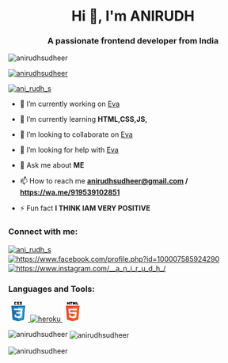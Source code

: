 <h1 align="center">Hi 👋, I'm ANIRUDH</h1>
<h3 align="center">A passionate frontend developer from India</h3>

<p align="left"> <img src="https://komarev.com/ghpvc/?username=anirudhsudheer&label=Profile%20views&color=0e75b6&style=flat" alt="anirudhsudheer" /> </p>

<p align="left"> <a href="https://github.com/ryo-ma/github-profile-trophy"><img src="https://github-profile-trophy.vercel.app/?username=anirudhsudheer" alt="anirudhsudheer" /></a> </p>

<p align="left"> <a href="https://twitter.com/ani_rudh_s" target="blank"><img src="https://img.shields.io/twitter/follow/ani_rudh_s?logo=twitter&style=for-the-badge" alt="ani_rudh_s" /></a> </p>

- 🔭 I’m currently working on [Eva](https://github.com/anirudhsudheer/SOPHIE-2.0)

- 🌱 I’m currently learning **HTML,CSS,JS,**

- 👯 I’m looking to collaborate on [Eva](https://github.com/anirudhsudheer/Eva)

- 🤝 I’m looking for help with [Eva](https://github.com/anirudhsudheer/Eva)

- 💬 Ask me about **ME**

- 📫 How to reach me **anirudhsudheer@gmail.com / https://wa.me/919539102851**

- ⚡ Fun fact **I THINK IAM VERY POSITIVE**

<h3 align="left">Connect with me:</h3>
<p align="left">
<a href="https://twitter.com/ani_rudh_s" target="blank"><img align="center" src="https://raw.githubusercontent.com/rahuldkjain/github-profile-readme-generator/master/src/images/icons/Social/twitter.svg" alt="ani_rudh_s" height="30" width="40" /></a>
<a href="https://fb.com/https://www.facebook.com/profile.php?id=100007585924290" target="blank"><img align="center" src="https://raw.githubusercontent.com/rahuldkjain/github-profile-readme-generator/master/src/images/icons/Social/facebook.svg" alt="https://www.facebook.com/profile.php?id=100007585924290" height="30" width="40" /></a>
<a href="https://instagram.com/https://www.instagram.com/__a_n_i_r_u_d_h_/" target="blank"><img align="center" src="https://raw.githubusercontent.com/rahuldkjain/github-profile-readme-generator/master/src/images/icons/Social/instagram.svg" alt="https://www.instagram.com/__a_n_i_r_u_d_h_/" height="30" width="40" /></a>
</p>

<h3 align="left">Languages and Tools:</h3>
<p align="left"> <a href="https://www.w3schools.com/css/" target="_blank"> <img src="https://raw.githubusercontent.com/devicons/devicon/master/icons/css3/css3-original-wordmark.svg" alt="css3" width="40" height="40"/> </a> <a href="https://heroku.com" target="_blank"> <img src="https://www.vectorlogo.zone/logos/heroku/heroku-icon.svg" alt="heroku" width="40" height="40"/> </a> <a href="https://www.w3.org/html/" target="_blank"> <img src="https://raw.githubusercontent.com/devicons/devicon/master/icons/html5/html5-original-wordmark.svg" alt="html5" width="40" height="40"/> </a> </p>

<p><img align="left" src="https://github-readme-stats.vercel.app/api/top-langs?username=anirudhsudheer&show_icons=true&locale=en&layout=compact" alt="anirudhsudheer" /></p>

<p>&nbsp;<img align="center" src="https://github-readme-stats.vercel.app/api?username=anirudhsudheer&show_icons=true&locale=en" alt="anirudhsudheer" /></p>

<p><img align="center" src="https://github-readme-streak-stats.herokuapp.com/?user=anirudhsudheer&" alt="anirudhsudheer" /></p>
